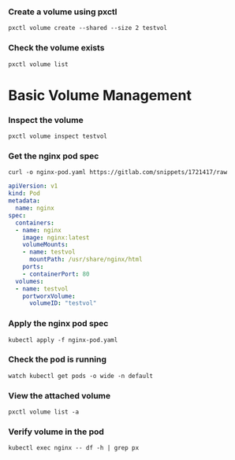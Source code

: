 ### Create a volume using pxctl
`pxctl volume create --shared --size 2 testvol`

### Check the volume exists
`pxctl volume list`

# Basic Volume Management

### Inspect the volume
`pxctl volume inspect testvol`

### Get the nginx pod spec
`curl -o nginx-pod.yaml https://gitlab.com/snippets/1721417/raw`

```yaml
apiVersion: v1
kind: Pod
metadata:
  name: nginx
spec:
  containers:
  - name: nginx
    image: nginx:latest
    volumeMounts:
    - name: testvol
      mountPath: /usr/share/nginx/html
    ports:
    - containerPort: 80
  volumes:
  - name: testvol
    portworxVolume:
      volumeID: "testvol"
```

### Apply the nginx pod spec
`kubectl apply -f nginx-pod.yaml`

### Check the pod is running
`watch kubectl get pods -o wide -n default`

### View the attached volume
`pxctl volume list -a`

### Verify volume in the pod
`kubectl exec nginx -- df -h | grep px`